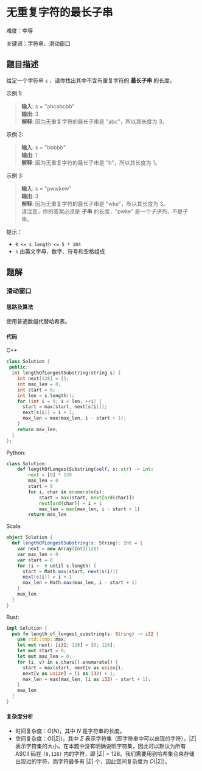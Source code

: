 # 无重复字符的最长子串

难度：中等

关键词：字符串、滑动窗口

## 题目描述

给定一个字符串 `s` ，请你找出其中不含有重复字符的 **最长子串** 的长度。

示例 1:

>**输入**: s = "abcabcbb" <br>
**输出**: 3 <br>
**解释**: 因为无重复字符的最长子串是 "abc"，所以其长度为 3。

示例 2:

>**输入**: s = "bbbbb" <br>
**输出**: 1 <br>
**解释**: 因为无重复字符的最长子串是 "b"，所以其长度为 1。

示例 3:

>**输入**: s = "pwwkew" <br>
**输出**: 3 <br>
**解释**: 因为无重复字符的最长子串是 "wke"，所以其长度为 3。 <br>
请注意，你的答案必须是 **子串** 的长度，"pwke" 是一个*子序列*，不是子串。

提示：

* `0 <= s.length <= 5 * 104`
* `s` 由英文字母、数字、符号和空格组成

## 题解

### 滑动窗口

#### 思路及算法

使用普通数组代替哈希表。

#### 代码

C++

```cpp
class Solution {
 public:
  int lengthOfLongestSubstring(string s) {
    int next[128] = {};
    int max_len = 0;
    int start = 0;
    int len = s.length();
    for (int i = 0; i < len; ++i) {
      start = max(start, next[s[i]]);
      next[s[i]] = i + 1;
      max_len = max(max_len, i - start + 1);
    }
    return max_len;
  }
};
```

Python:

```python
class Solution:
    def lengthOfLongestSubstring(self, s: str) -> int:
        next = [0] * 128
        max_len = 0
        start = 0
        for i, char in enumerate(s):
            start = max(start, next[ord(char)])
            next[ord(char)] = i + 1
            max_len = max(max_len, i - start + 1)
        return max_len
```

Scala:

```scala
object Solution {
  def lengthOfLongestSubstring(s: String): Int = {
    var next = new Array[Int](128)
    var max_len = 0
    var start = 0
    for (i <- 0 until s.length) {
      start = Math.max(start, next(s(i)))
      next(s(i)) = i + 1
      max_len = Math.max(max_len, i - start + 1)
    }
    max_len
  }
}
```

Rust:

```rust
impl Solution {
  pub fn length_of_longest_substring(s: String) -> i32 {
    use std::cmp::max;
    let mut next: [i32; 128] = [0; 128];
    let mut start = 0;
    let mut max_len = 0;
    for (i, v) in s.chars().enumerate() {
      start = max(start, next[v as usize]);
      next[v as usize] = (i as i32) + 1;
      max_len = max(max_len, (i as i32) - start + 1);
    }
    max_len
  }
}
```

#### 复杂度分析

* 时间复杂度：$O(N)$，其中 $N$ 是字符串的长度。
* 空间复杂度：$O(|\Sigma|)$，其中 $\Sigma$ 表示字符集（即字符串中可以出现的字符），$|\Sigma|$ 表示字符集的大小。在本题中没有明确说明字符集，因此可以默认为所有 ASCII 码在 `[0,128)` 内的字符，即 $|\Sigma|=128$。我们需要用到哈希集合来存储出现过的字符，而字符最多有 $|\Sigma|$ 个，因此空间复杂度为 $O(|\Sigma|)$。
